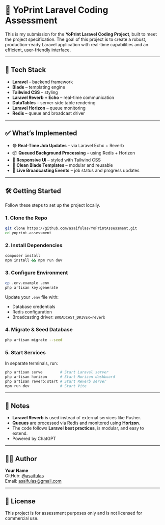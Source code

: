 
# 🧵 YoPrint Laravel Coding Assessment

This is my submission for the **YoPrint Laravel Coding Project**, built to meet the project specification. The goal of this project is to create a robust, production-ready Laravel application with real-time capabilities and an efficient, user-friendly interface.

---

## 🚀 Tech Stack

- **Laravel** – backend framework
- **Blade** – templating engine
- **Tailwind CSS** – styling
- **Laravel Reverb + Echo** – real-time communication
- **DataTables** – server-side table rendering
- **Laravel Horizon** – queue monitoring
- **Redis** – queue and broadcast driver

---

## ✅ What’s Implemented

- 🟢 **Real-Time Job Updates** – via Laravel Echo + Reverb
- 📦 **Queued Background Processing** – using Redis + Horizon
- 🎨 **Responsive UI** – styled with Tailwind CSS
- 📑 **Clean Blade Templates** – modular and reusable
- 🔁 **Live Broadcasting Events** – job status and progress updates

---

## 🛠️ Getting Started

Follow these steps to set up the project locally.

### 1. Clone the Repo
```bash
git clone https://github.com/asaifulas/YoPrintAssessment.git
cd yoprint-assessment
```

### 2. Install Dependencies
```bash
composer install
npm install && npm run dev
```

### 3. Configure Environment
```bash
cp .env.example .env
php artisan key:generate
```

Update your `.env` file with:

- Database credentials
- Redis configuration
- Broadcasting driver: `BROADCAST_DRIVER=reverb`

### 4. Migrate & Seed Database
```bash
php artisan migrate --seed
```

### 5. Start Services
In separate terminals, run:

```bash
php artisan serve        # Start Laravel server
php artisan horizon      # Start Horizon dashboard
php artisan reverb:start # Start Reverb server
npm run dev              # Start Vite
```

---

## 📌 Notes

- **Laravel Reverb** is used instead of external services like Pusher.
- **Queues** are processed via Redis and monitored using **Horizon**.
- The code follows **Laravel best practices**, is modular, and easy to extend.
- Powered by ChatGPT

---

## 🧑‍💻 Author

**Your Name**  
GitHub: [@asaifulas](https://github.com/asaifulas)  
Email: asaifulas@gmail.com

---

## 📄 License

This project is for assessment purposes only and is not licensed for commercial use.
